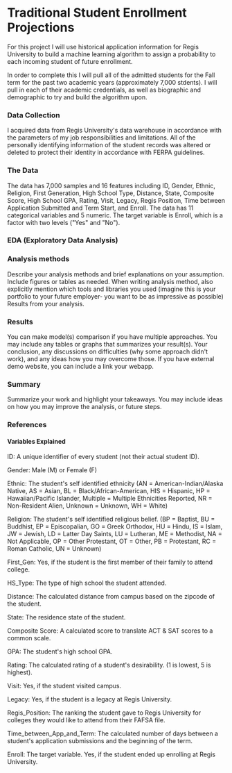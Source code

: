 # **Traditional Student Enrollment Projections**    

For this project I will use historical application information for Regis University to build a machine learning algorithm to assign a probability to each incoming student of future enrollment.

In order to complete this I will pull all of the admitted students for the Fall term for the past two academic years (approximately 7,000 stdents). I will pull in each of their academic credentials, as well as biographic and demographic to try and build the algorithm upon.

### **Data Collection**

I acquired data from Regis University's data warehouse in accordance with the parameters of my job responsibilities and limitations. All of the personally identifying information of the student records was altered or deleted to protect their identity in accordance with FERPA guidelines.    


### **The Data**    

The data has 7,000 samples and 16 features including ID, Gender, Ethnic, Religion, First Generation, High School Type, Distance, State, Composite Score, High School GPA, Rating, Visit, Legacy, Regis Position, Time between Application Submitted and Term Start, and Enroll. The data has 11 categorical variables and 5 numeric. The target variable is Enroll, which is a factor with two levels ("Yes" and "No").    

### **EDA (Exploratory Data Analysis)**    

### **Analysis methods**

Describe your analysis methods and brief explanations on your assumption. Include figures or tables as needed.
When writing analysis method, also explicitly mention which tools and libraries you used (imagine this is your portfolio to your future employer- you want to be as impressive as possible) Results from your analysis.

### **Results**

You can make model(s) comparison if you have multiple approaches. You may include any tables or graphs that summarizes your result(s). Your conclusion, any discussions on difficulties (why some approach didn't work), and any ideas how you may overcome those. If you have external demo website, you can include a link your webapp.

### **Summary**

Summarize your work and highlight your takeaways. You may include ideas on how you may improve the analysis, or future steps.

### **References**


#### **Variables Explained**

ID: A unique identifier of every student (not their actual student ID).

Gender: Male (M) or Female (F)

Ethnic: The student's self identified ethnicity (AN = American-Indian/Alaska Native, AS = Asian, BL = Black/African-American,                     HIS =     Hispanic, HP = Hawaiian/Pacific Islander, Multiple = Multiple Ethnicities Reported, NR = Non-Resident Alien,                     Unknown = Unknown, WH = White)

Religion: The student's self identified religious belief. (BP = Baptist, BU = Buddhist, EP = Episcopalian, GO = Greek Orthodox,                     HU = Hindu, IS = Islam, JW = Jewish, LD = Latter Day Saints, LU = Lutheran, ME = Methodist, NA = Not Applicable,                           OP = Other Protestant, OT = Other, PB = Protestant, RC = Roman Catholic, UN = Unknown)

First_Gen: Yes, if the student is the first member of their family to attend college.

HS_Type: The type of high school the student attended.

Distance: The calculated distance from campus based on the zipcode of the student.

State: The residence state of the student.

Composite Score: A calculated score to translate ACT & SAT scores to a common scale.

GPA: The student's high school GPA.

Rating: The calculated rating of a student's desirability. (1 is lowest, 5 is highest).

Visit: Yes, if the student visited campus.

Legacy: Yes, if the student is a legacy at Regis University.

Regis_Position: The ranking the student gave to Regis University for colleges they would like to attend from their FAFSA file.

Time_between_App_and_Term: The calculated number of days between a student's application submissions and the beginning of the term.

Enroll: The target variable. Yes, if the student ended up enrolling at Regis University.

